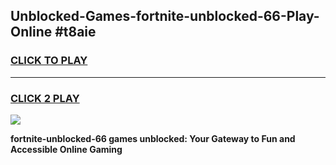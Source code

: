 
## Unblocked-Games-fortnite-unblocked-66-Play-Online #t8aie
<h3>
<a href="https://news.freeplayer.one?title=fortnite-unblocked-66&ref=3">CLICK TO PLAY</a></h3>
<hr>

<h3>
<a href="https://news.freeplayer.one?title=fortnite-unblocked-66&ref=3">CLICK 2 PLAY</a>
  
</h3>

<a href="https://news.freeplayer.one?title=fortnite-unblocked-66&ref=3"><img src="https://clearcache.store/games.png"></a>


**fortnite-unblocked-66 games unblocked: Your Gateway to Fun and Accessible Online Gaming**
